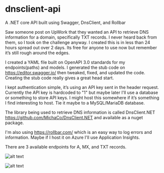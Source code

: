 # dnsclient-api
A .NET core API built using Swagger, DnsClient, and Rollbar

Saw someone post on UpWork that they wanted an API to retrieve DNS information for a domain, specifically TXT records. I never heard back from them, so I took on the challenge anyway. I created this is in less than 24 hours spread out over 2 days. Its free for anyone to use now but remember it’s still rough around the edges.

I created a YAML file built on OpenAPI 3.0 standards for my endpoints(paths) and models. I generated the stub code on https://editor.swagger.io/ then tweaked, fixed, and updated the code. Creating the stub code really gives a great head start.

I kept authentication simple, it’s using an API key sent in the header request. Currently the API key is hardcoded to "1" but maybe later I'll use a database or something to store API keys. I might host this somewhere if it’s something I find interesting to host. Tie it maybe to a MySQL/MariaDB database.

The library being used to retrieve DNS information is called DnsClient.NET https://github.com/MichaCo/DnsClient.NET and available as a nuget package.

I'm also using https://rollbar.com/ which is an easy way to log errors and information. Maybe if I host it on Azure I'll use Application Insights.

There are 3 available endpoints for A, MX, and TXT records.


![alt text](https://xavier.cc/wp-content/uploads/2022/01/DnsApiCapture1.jpg)

![alt text](https://xavier.cc/wp-content/uploads/2022/01/DnsApiCapture2.jpg)

